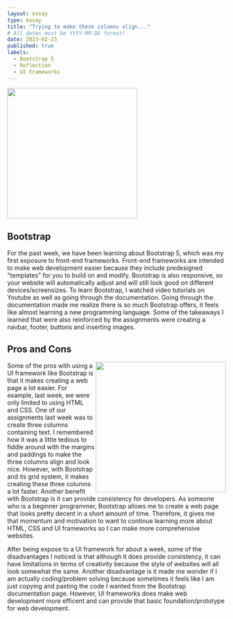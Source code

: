 ```yaml
---
layout: essay
type: essay
title: "Trying to make these columns align..."
# All dates must be YYYY-MM-DD format!
date: 2023-02-23
published: true
labels:
  - Bootstrap 5
  - Reflection
  - UI Frameworks
---
```


<img width="300px" class="rounded float-start pe-4" src="https://htmlburger.com/blog/wp-content/uploads/2021/02/lets-talk-about-bootstrap.png">

## Bootstrap 
For the past week, we have been learning about Bootstrap 5, which was my first exposure to front-end frameworks. Front-end frameworks are intended to make web development easier because they include predesigned "templates" for you to build on and modify. Bootstrap is also responsive, so your website will automatically adjust and will still look good on different devices/screensizes. To learn Bootstrap, I watched video tutorials on Youtube as well as going through the documentation. Going through the documentation made me realize there is so much Bootstrap offers, it feels like almost learning a new programming language. Some of the takeaways I learned that were also reinforced by the assignments were creating a navbar, footer, buttons and inserting images. 


## Pros and Cons
<img align="right" width="300px" src="https://roclogicmarketing.com/wp-content/uploads/2019/07/pros-and-cons.jpg">

Some of the pros with using a UI framework like Bootstrap is that it makes creating a web page a lot easier. For example, last week, we were only limited to using HTML and CSS. One of our assignments last week was to create three columns containing text. I remembered how it was a little tedious to fiddle around with the margins and paddings to make the three columns align and look nice. However, with Bootstrap and its grid system, it makes creating these three columns a lot faster. Another benefit with Bootstrap is it can provide consistency for developers. As someone who is a beginner programmer, Bootstrap allows me to create a web page that looks pretty decent in a short amount of time. Therefore, it gives me that momentum and motivation to want to continue learning more about HTML, CSS and UI frameworks so I can make more comprehensive websites. 

After being expose to a UI framework for about a week, some of the disadvantages I noticed is that although it does provide consistency, it can have limitations in terms of creativity because the style of websites will all look somewhat the same. Another disadvantage is it made me wonder if I am actually coding/problem solving because sometimes it feels like I am just copying and pasting the code I wanted from the Bootstrap documentation page. However, UI frameworks does make web development more efficent and can provide that basic foundation/prototype for web development. 


